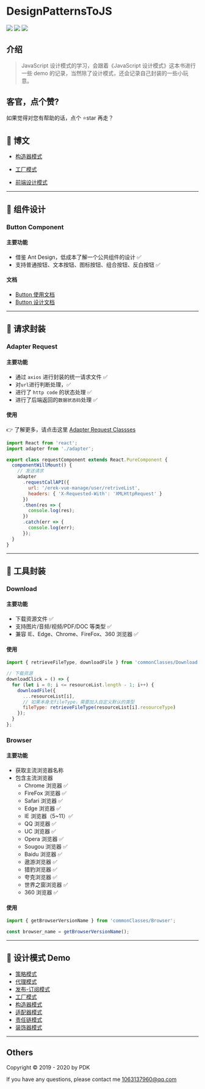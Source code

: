 # DesignPatternsToJS

![](https://img.shields.io/badge/JavaScript-blue.svg)
![](https://img.shields.io/badge/Design_patterns-orange.svg)
![](https://img.shields.io/badge/axios-0.19.0-red.svg)

## 介绍

> JavaScript 设计模式的学习，会跟着《JavaScript 设计模式》这本书进行一些 demo 的记录，当然除了设计模式，还会记录自己封装的一些小玩意。

## 客官，点个赞?

如果觉得对您有帮助的话，点个 ⭐star 再走？

## 🥇 博文

- [构造器模式](./构造器模式.md)

- [工厂模式](./工厂模式.md)

- [前端设计模式](./前端设计模式.md)

---

## 🏓 组件设计

### Button Component

#### 主要功能

- 借鉴 Ant Design，低成本了解一个公共组件的设计 ✅
- 支持普通按钮、文本按钮、图标按钮、组合按钮、反白按钮 ✅

#### 文档

- [Button 使用文档](./component/button/index.md)
- [Button 设计文档](./component/button/Design.md)

---

## 🎯 请求封装

### Adapter Request

#### 主要功能

- 通过 `axios` 进行封装的统一请求文件 ✅
- 对`url`进行判断处理，✅
- 进行了 `http code` 的状态处理 ✅
- 进行了后端返回的`数据状态码`处理 ✅

#### 使用

👉 了解更多，请点击这里 [Adapter Request Classses](./commonClasses/adapterAPI/README.md)

```javascript
import React from 'react';
import adapter from './adapter';

export class requestComponent extends React.PureComponent {
  componentWillMount() {
    // 发送请求
    adapter
      .requestCallAPI({
        url: '/erek-vue-manage/user/retriveList',
        headers: { 'X-Requested-With': 'XMLHttpRequest' }
      })
      .then(res => {
        console.log(res);
      })
      .catch(err => {
        console.log(err);
      });
  }
}
```

---

## 🏏 工具封装

### Download

#### 主要功能

- 下载资源文件 ✅
- 支持图片/音频/视频/PDF/DOC 等类型 ✅
- 兼容 IE、Edge、Chrome、FireFox、360 浏览器 ✅

#### 使用

```js
import { retrieveFileType, downloadFile } from 'commonClasses/Download';

// 下载资源
downloadClick = () => {
  for (let i = 0; i <= resourceList.length - 1; i++) {
    downloadFile({
      ...resourceList[i],
      // 如果本身无fileType，需要加入自定义默认的类型
      fileType: retrieveFileType(resourceList[i].resourceType)
    });
  }
};
```

### Browser

#### 主要功能

- 获取主流浏览器名称
- 包含主流浏览器
  - Chrome 浏览器 ✅
  - FireFox 浏览器 ✅
  - Safari 浏览器 ✅
  - Edge 浏览器 ✅
  - IE 浏览器（5~11）✅
  - QQ 浏览器 ✅
  - UC 浏览器 ✅
  - Opera 浏览器 ✅
  - Sougou 浏览器 ✅
  - Baidu 浏览器 ✅
  - 遨游浏览器 ✅
  - 猎豹浏览器 ✅
  - 夸克浏览器 ✅
  - 世界之窗浏览器 ✅
  - 360 浏览器 ✅

#### 使用

```js
import { getBrowserVersionName } from 'commonClasses/Browser';

const browser_name = getBrowserVersionName();
```

---

## 💈 设计模式 Demo

- [策略模式](./patterns/策略模式.js)
- [代理模式](./patterns/代理模式.js)
- [发布-订阅模式](./patterns/发布-订阅模式.js)
- [工厂模式](./patterns/工厂模式.js)
- [构造器模式](./patterns/构造器模式.js)
- [适配器模式](./patterns/适配器模式.js)
- [责任链模式](./patterns/责任链模式.js)
- [装饰器模式](./patterns/装饰器模式.js)

---

## Others

Copyright © 2019 - 2020 by PDK

If you have any questions, please contact me 1063137960@qq.com
